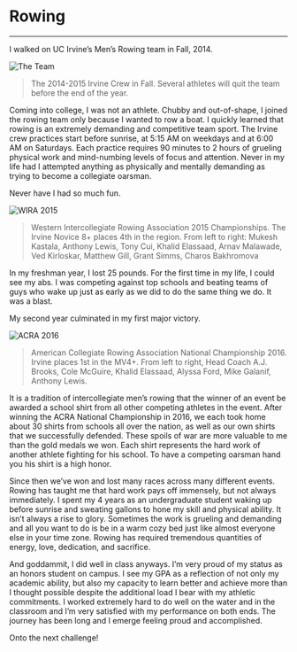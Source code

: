 # Rowing

---

I walked on UC Irvine’s Men’s Rowing team in Fall, 2014.

![The Team](/oldWebsiteContents/pics/rowing_theteam.jpg)

> The 2014-2015 Irvine Crew in Fall. Several athletes will quit the team before the end of the year.

Coming into college, I was not an athlete. Chubby and out-of-shape, I joined the rowing team only because I wanted to row a boat. I quickly learned that rowing is an extremely demanding and competitive team sport. The Irvine crew practices start before sunrise, at 5:15 AM on weekdays and at 6:00 AM on Saturdays. Each practice requires 90 minutes to 2 hours of grueling physical work and mind-numbing levels of focus and attention. Never in my life had I attempted anything as physically and mentally demanding as trying to become a collegiate oarsman.

Never have I had so much fun.

![WIRA 2015](/oldWebsiteContents/pics/rowing_wirafinals2015.jpg)

> Western Intercollegiate Rowing Association 2015 Championships. The Irvine Novice 8+ places 4th in the region. From left to right: Mukesh Kastala, Anthony Lewis, Tony Cui, Khalid Elassaad, Arnav Malawade, Ved Kirloskar, Matthew Gill, Grant Simms, Charos Bakhromova

In my freshman year, I lost 25 pounds. For the first time in my life, I could see my abs. I was competing against top schools and beating teams of guys who wake up just as early as we did to do the same thing we do. It was a blast.

My second year culminated in my first major victory.

![ACRA 2016](/oldWebsiteContents/pics/rowing_acrafinals2016.jpg)

> American Collegiate Rowing Association National Championship 2016. Irvine places 1st in the MV4+. From left to right, Head Coach A.J. Brooks, Cole McGuire, Khalid Elassaad, Alyssa Ford, Mike Galanif, Anthony Lewis.

It is a tradition of intercollegiate men’s rowing that the winner of an event be awarded a school shirt from all other competing athletes in the event. After winning the ACRA National Championship in 2016, we each took home about 30 shirts from schools all over the nation, as well as our own shirts that we successfully defended. These spoils of war are more valuable to me than the gold medals we won. Each shirt represents the hard work of another athlete fighting for his school. To have a competing oarsman hand you his shirt is a high honor.

Since then we’ve won and lost many races across many different events. Rowing has taught me that hard work pays off immensely, but not always immediately. I spent my 4 years as an undergraduate student waking up before sunrise and sweating gallons to hone my skill and physical ability. It isn’t always a rise to glory. Sometimes the work is grueling and demanding and all you want to do is be in a warm cozy bed just like almost everyone else in your time zone. Rowing has required tremendous quantities of energy, love, dedication, and sacrifice.

And goddammit, I did well in class anyways. I’m very proud of my status as an honors student on campus. I see my GPA as a reflection of not only my academic ability, but also my capacity to learn better and achieve more than I thought possible despite the additional load I bear with my athletic commitments. I worked extremely hard to do well on the water and in the classroom and I’m very satisfied with my performance on both ends. The journey has been long and I emerge feeling proud and accomplished.

Onto the next challenge!
